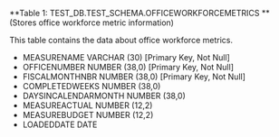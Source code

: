 **Table 1: TEST_DB.TEST_SCHEMA.OFFICEWORKFORCEMETRICS ** (Stores office workforce metric information)

This table contains the data about office workforce metrics.

- MEASURENAME VARCHAR (30) [Primary Key, Not Null]
- OFFICENUMBER NUMBER (38,0) [Primary Key, Not Null]
- FISCALMONTHNBR NUMBER (38,0) [Primary Key, Not Null]
- COMPLETEDWEEKS NUMBER (38,0)
- DAYSINCALENDARMONTH NUMBER (38,0)
- MEASUREACTUAL NUMBER (12,2)
- MEASUREBUDGET NUMBER (12,2)
- LOADEDDATE DATE
